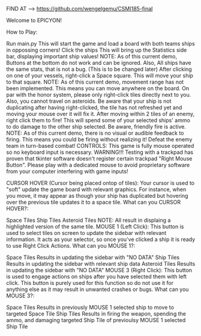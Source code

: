 FIND AT --> https://github.com/wengelgemu/CSMI185-final 

Welcome to EPICYON!

How to Play:

Run main.py This will start the game and load a board with both teams ships in oppossing corners!
Click the ships This will bring up the Statistics side bar, displaying important ship values! NOTE: As of this current demo, Buttons at the bottom do not work and can be ignored. Also, All ships have the same stats, that is not a bug. (This is to be changed later)
After clicking on one of your vessels, right-click a Space square. This will move your ship to that square. NOTE: As of this current demo, movement range has not been implemented. This means you can move anywhere on the board. On par with the honor system, please only right-click tiles directly next to you. Also, you cannot travel on asteroids. Be aware that your ship is not duplicating after having right-clicked, the tile has not refreshed yet and moving your mouse over it will fix it.
After moving within 2 tiles of an enemy, right click them to fire! This will spend some of your selected ships' ammo to do damage to the other ship selected. Be aware, friendly fire is active. NOTE: As of this current demo, there is no visual or audible feedback to firing. This means you could be firing without realizing it!
Defeat the enemy team in turn-based combat!
CONTROLS: This game is fully mouse operated so no keyboard input is necessary. WARNING!!! Testing with a trackpad has proven that tkinter software doesn't register certain trackpad "Right Mouse Button". Please play with a dedicated mouse to avoid proprietary software from your computer interfering with game inputs!

CURSOR HOVER (Cursor being placed ontop of tiles): Your cursor is used to "soft" update the game board with relevant graphics. For instance, when you move, it may appear as though your ship has duplicated but hovering over the previous tile updates it to a space tile. What can you CURSOR HOVER?:

Space Tiles
Ship Tiles
Asteroid Tiles NOTE: All result in displaing a highlighted version of the same tile.
MOUSE 1 (Left Click): This button is used to select tiles on screen to update the sidebar with relevant information. It acts as your selector, so once you've clicked a ship it is ready to use Right Click Actions. What can you MOUSE 1?:

Space Tiles Results in updating the sidebar with "NO DATA"
Ship Tiles Results in updating the sidebar with relevant ship data
Asteroid Tiles Results in updating the sidebar with "NO DATA"
MOUSE 3 (Right Click): This button is used to engage actions on ships after you have selected them with left click. This button is purely used for this function so do not use it for anything else as it may result in unwanted crashes or bugs. What can you MOUSE 3?:

Space Tiles Results in previously MOUSE 1 selected ship to move to targeted Space Tile
Ship Tiles Results in firing the weapon, spending the ammo, and damaging targeted Ship Tile of previoulsy MOUSE 1 selected Ship Tile
